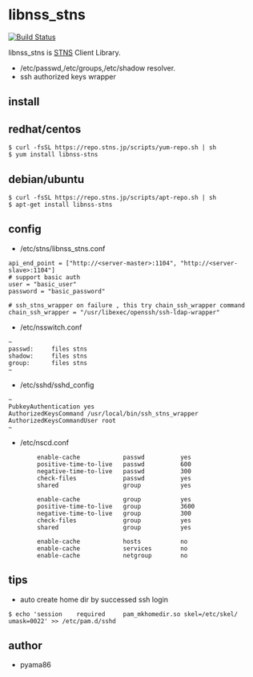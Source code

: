 # libnss_stns
[![Build Status](https://travis-ci.org/pyama86/libnss_stns.svg?branch=master)](https://travis-ci.org/pyama86/libnss_stns)

libnss_stns is [STNS](https://github.com/pyama86/STNS) Client Library.
* /etc/passwd,/etc/groups,/etc/shadow resolver.
* ssh authorized keys wrapper


## install
## redhat/centos
```
$ curl -fsSL https://repo.stns.jp/scripts/yum-repo.sh | sh
$ yum install libnss-stns
```
## debian/ubuntu
```
$ curl -fsSL https://repo.stns.jp/scripts/apt-repo.sh | sh
$ apt-get install libnss-stns
```

## config
* /etc/stns/libnss_stns.conf
```
api_end_point = ["http://<server-master>:1104", "http://<server-slave>:1104"]
# support basic auth
user = "basic_user"
password = "basic_password"

# ssh_stns_wrapper on failure , this try chain_ssh_wrapper command
chain_ssh_wrapper = "/usr/libexec/openssh/ssh-ldap-wrapper"
```
* /etc/nsswitch.conf
```
~
passwd:     files stns
shadow:     files stns
group:      files stns
~
```

* /etc/sshd/sshd_config

```
~
PubkeyAuthentication yes
AuthorizedKeysCommand /usr/local/bin/ssh_stns_wrapper
AuthorizedKeysCommandUser root
~
```

* /etc/nscd.conf
```
        enable-cache            passwd          yes
        positive-time-to-live   passwd          600
        negative-time-to-live   passwd          300
        check-files             passwd          yes
        shared                  group           yes

        enable-cache            group           yes
        positive-time-to-live   group           3600
        negative-time-to-live   group           300
        check-files             group           yes
        shared                  group           yes

        enable-cache            hosts           no
        enable-cache            services        no
        enable-cache            netgroup        no
```

## tips
* auto create home dir by successed ssh login
```
$ echo 'session    required     pam_mkhomedir.so skel=/etc/skel/ umask=0022' >> /etc/pam.d/sshd
```

## author
* pyama86
